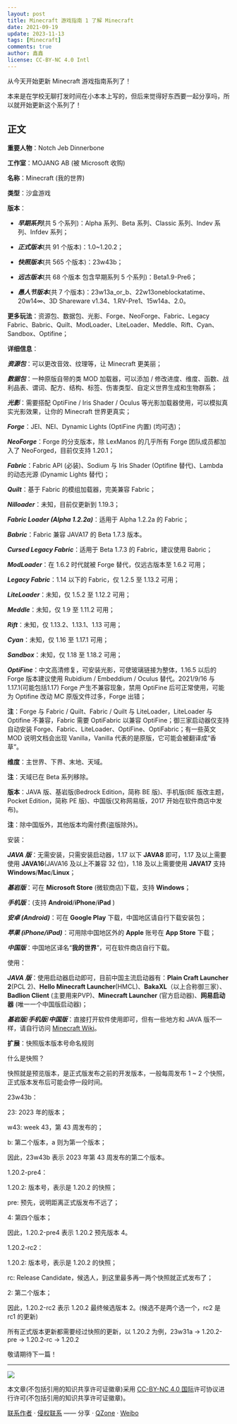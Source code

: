 ```yaml
---
layout: post
title: Minecraft 游戏指南 1 了解 Minecraft
date: 2021-09-19
update: 2023-11-13
tags: [Minecraft]
comments: true
author: 鑫鑫
license: CC-BY-NC 4.0 Intl
---
```


从今天开始更新 Minecraft 游戏指南系列了！

本来是在学校无聊打发时间在小本本上写的，但后来觉得好东西要一起分享吗，所以就开始更新这个系列了！

## 正文

**重要人物**：Notch Jeb Dinnerbone

**工作室**：MOJANG AB (被 Microsoft 收购)

**名称**：Minecraft (我的世界)

**类型**：沙盒游戏

**版本**：

- ***早期系列***(共 5 个系列)：Alpha 系列、Beta 系列、Classic 系列、Indev 系列、Infdev 系列；

- ***正式版本***(共 91 个版本)：1.0~1.20.2；

- ***快照版本***(共 565 个版本)：23w43b；

- ***远古版本***(共 68 个版本 包含早期系列 5 个系列)：Beta1.9-Pre6；

- ***愚人节版本***(共 7 个版本)：23w13a_or_b、22w13oneblockatatime、20w14∞、3D Shareware v1.34、1.RV-Pre1、15w14a、2.0。

**更多玩法**：资源包、数据包、光影、Forge、NeoForge、Fabric、Legacy Fabric、Babric、Quilt、ModLoader、LiteLoader、Meddle、Rift、Cyan、Sandbox、Optifine；

**详细信息**：

***资源包***：可以更改音效、纹理等，让 Minecraft 更美丽；

***数据包***：一种原版自带的类 MOD 加载器，可以添加 / 修改进度、维度、函数、战利品表、谓词、配方、结构、标签、伤害类型、自定义世界生成和生物群系；

***光影***：需要搭配 OptiFine / Iris Shader / Oculus 等光影加载器使用，可以模拟真实光影效果，让你的 Minecraft 世界更真实；

***Forge***：JEI、NEI、Dynamic Lights (OptiFine 内置) (均可选)；

***NeoForge***：Forge 的分支版本，除 LexManos 的几乎所有 Forge 团队成员都加入了 NeoForged，目前仅支持 1.20.1；

***Fabric***：Fabric API (必装)、Sodium 与 Iris Shader (Optifine 替代)、Lambda 的动态光源 (Dynamic Lights 替代)；

***Quilt***：基于 Fabric 的模组加载器，完美兼容 Fabric；

***Nilloader***：未知，目前仅更新到 1.19.3；

***Fabric Loader (Alpha 1.2.2a)***：适用于 Alpha 1.2.2a 的 Fabric；

***Babric***：Fabric 兼容 JAVA17 的 Beta 1.7.3 版本。

***Cursed Legacy Fabric***：适用于 Beta 1.7.3 的 Fabric，建议使用 Babric；

***ModLoader***：在 1.6.2 时代就被 Forge 替代，仅远古版本至 1.6.2 可用；

***Legacy Fabric***：1.14 以下的 Fabric，仅 1.2.5 至 1.13.2 可用；

***LiteLoader***：未知，仅 1.5.2 至 1.12.2 可用；

***Meddle***：未知，仅 1.9 至 1.11.2 可用；

***Rift***：未知，仅 1.13.2、1.13.1、1.13 可用；

***Cyan***：未知，仅 1.16 至 1.17.1 可用；

***Sandbox***：未知，仅 1.18 至 1.18.2 可用；

***OptiFine***：中文高清修复，可安装光影，可使玻璃链接为整体，1.16.5 以后的 Forge 版本建议使用 Rubidium / Embeddium / Oculus 替代。2021/9/16 与 1.17.1(可能包括1.17) Forge 产生不兼容现象，禁用 OptiFine 后可正常使用，可能为 Optifine 改动 MC 原版文件过多，Forge 出错；

**注**：Forge 与 Fabric / Quilt、Fabric / Quilt 与 LiteLoader，LiteLoader 与 Optifine 不兼容，Fabric 需要 OptiFabric 以兼容 OptiFine；御三家启动器仅支持自动安装 Forge、Fabric、LiteLoader、OptiFine、OptiFabric；有一些英文 MOD 说明文档会出现 Vanilla，Vanilla 代表的是原版，它可能会被翻译成“香草”。

**维度**：主世界、下界、末地、天域。

**注**：天域已在 Beta 系列移除。

**版本**：JAVA 版、基岩版(Bedrock Edition，简称 BE 版)、手机版(BE 版改主题，Pocket Edition，简称 PE 版)、中国版(又称网易版，2017 开始在软件商店中发布)。

**注**：除中国版外，其他版本均需付费(盗版除外)。

安装：

***JAVA 版***：无需安装，只需安装启动器，1.17 以下 **JAVA8** 即可，1.17 及以上需要使用 **JAVA16**(JAVA16 及以上不兼容 32 位)，1.18 及以上需要使用 **JAVA17** 支持 **Windows**/**Mac**/**Linux**；

***基岩版***：可在 **Microsoft Store** (微软商店)下载，支持 **Windows**；

***手机版***：(支持 **Android**/**iPhone**/**iPad** )

***安卓 (Android)***：可在 **Google Play** 下载，中国地区请自行下载安装包；

***苹果 (iPhone/iPad)***：可用除中国地区外的 **Apple** 账号在 **App Store** 下载；

***中国版***：中国地区译名“**我的世界**”，可在软件商店自行下载。

使用：

***JAVA 版***：使用启动器启动即可，目前中国主流启动器有：**Plain Craft Launcher 2**(PCL 2)、**Hello Minecraft Launcher**(HMCL)、**BakaXL**（以上合称御三家）、**Badlion Client** (主要用来PVP)、**Minecraft Launcher** (官方启动器)、**网易启动器** (唯一一个中国版启动器)；

***基岩版***/***手机版***/***中国版***：直接打开软件使用即可，但有一些地方和 JAVA 版不一样，请自行访问 [Minecraft Wiki](//zh.minecraft.wiki)。

**扩展**：快照版本版本号命名规则

什么是快照？

快照就是预览版本，是正式版发布之前的开发版本，一般每周发布 1 \~ 2 个快照，正式版本发布后可能会停一段时间。

23w43b：

23: 2023 年的版本；

w43: week 43，第 43 周发布的；

b: 第二个版本，a 则为第一个版本；

因此，23w43b 表示 2023 年第 43 周发布的第二个版本。

1.20.2-pre4：

1.20.2: 版本号，表示是 1.20.2 的快照；

pre: 预先，说明距离正式版发布不远了；

4: 第四个版本；

因此，1.20.2-pre4 表示 1.20.2 预先版本 4。

1.20.2-rc2：

1.20.2: 版本号，表示是 1.20.2 的快照；

rc: Release Candidate，候选人，到这里最多再一两个快照就正式发布了；

2: 第二个版本；

因此，1.20.2-rc2 表示 1.20.2 最终候选版本 2。(候选不是两个选一个，rc2 是 rc1 的更新)

所有正式版本更新都需要经过快照的更新，以 1.20.2 为例，23w31a -> 1.20.2-pre -> 1.20.2-rc -> 1.20.2

敬请期待下一篇！

---

[![](//licensebuttons.net/l/by-nc/4.0/88x31.png)](//creativecommons.org/licenses/by-nc/4.0/deed.zh)

本文章(不包括引用的知识共享许可证徽章)采用 [CC-BY-NC 4.0 国际](//creativecommons.org/licenses/by-nc/4.0/deed.zh)许可协议进行许可(不包括引用的知识共享许可证徽章)。

[联系作者](mailto:blog@xinxin2021.tk) · [侵权联系](mailto:tort@xinxin2021.tk) —— 分享 · [QZone](https://sns.qzone.qq.com/cgi-bin/qzshare/cgi_qzshare_onekey?url=https%3A%2F%2Fblog.xinxin2021.tk%2Fminecraft_1%2F&title=Minecraft%E6%B8%B8%E6%88%8F%E6%8C%87%E5%8D%971+%E4%BA%86%E8%A7%A3Minecraft&site=%E9%91%AB%E5%8D%9A%E5%AE%A2) · [Weibo](https://service.weibo.com/share/share.php?url=https%3A%2F%2Fblog.xinxin2021.tk%2Fminecraft_1%2F&count=1&title=Minecraft%E6%B8%B8%E6%88%8F%E6%8C%87%E5%8D%971+%E4%BA%86%E8%A7%A3Minecraft&language=zh_cn)
